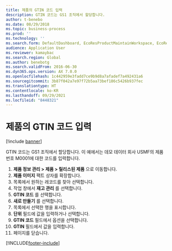 ```yaml
---
title: 제품의 GTIN 코드 입력
description: GTIN 코드는 GS1 조직에서 할당합니다.
author: t-benebo
ms.date: 08/29/2018
ms.topic: business-process
ms.prod: ''
ms.technology: ''
ms.search.form: DefaultDashboard, EcoResProductMaintainWorkspace, EcoResProductOpenCasesFormPart, EcoResProductDetailsExtended, InventItemGTIN, UnitOfMeasureLookup
audience: Application User
ms.reviewer: kamaybac
ms.search.region: Global
ms.author: benebotg
ms.search.validFrom: 2016-06-30
ms.dyn365.ops.version: AX 7.0.0
ms.openlocfilehash: 1c442959e3fadd7ce9b9d8a7afadef7a492431a6
ms.sourcegitcommit: 3b87f042a7e97f72b5aa73bef186c5426b937fec
ms.translationtype: HT
ms.contentlocale: ko-KR
ms.lasthandoff: 09/29/2021
ms.locfileid: "8448321"
---
```

# <a name="enter-the-gtin-code-for-a-product"></a>제품의 GTIN 코드 입력

[!include [banner](../../includes/banner.md)]

GTIN 코드는 GS1 조직에서 할당합니다. 이 예에서는 데모 데이터 회사 USMF의 제품 번호 M0001에 대한 코드를 입력합니다.

1. **제품 정보 관리 \> 제품 \> 릴리스된 제품** 으로 이동합니다.
1. **제품 이미지** 팩트 상자를 확장합니다.
1. 목록에서 원하는 레코드를 찾아 선택합니다.
1. 작업 창에서 **재고 관리** 를 선택합니다.
1. **GTIN 코드** 를 선택합니다.
1. **새로 만들기** 를 선택합니다.
1. 목록에서 선택한 행을 표시합니다.
1. **단위** 필드에 값을 입력하거나 선택합니다.
1. **GTIN 코드** 필드에서 옵션을 선택합니다.
1. **GTIN** 필드에서 값을 입력합니다.
1. 페이지를 닫습니다.



[!INCLUDE[footer-include](../../../includes/footer-banner.md)]